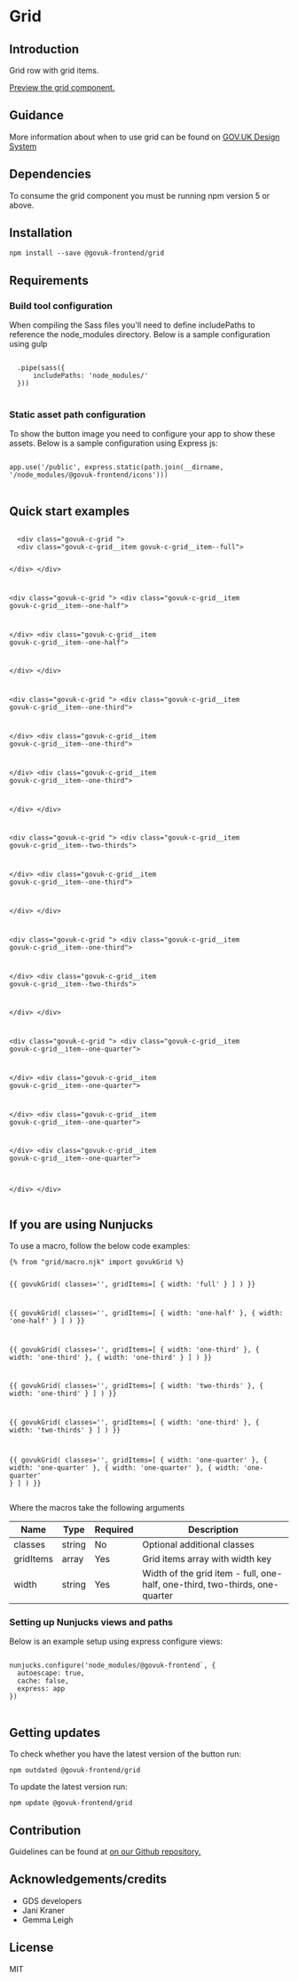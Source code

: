 


<h1 class="govuk-u-heading-36">
Grid
</h1>

<h2 class="govuk-u-heading-24">Introduction</h2>
<p class="govuk-u-core-24">
  Grid row with grid items.
</p>


<p class="govuk-u-copy-19">
<a href="http://govuk-frontend-review.herokuapp.com/components/grid/preview">Preview the grid component.
</a>
</p>

<h2 class="govuk-u-heading-24">Guidance</h2>

<p class="govuk-u-copy-19">
  More information about when to use grid can be found on <a href="http://www.linktodesignsystem.com/grid" title="Link to read guidance on the use of grid on Gov.uk Design system website">GOV.UK Design System</a>
</p>

<h2 class="govuk-u-heading-24">Dependencies</h2>

<p class="govuk-u-copy-19">To consume the grid component you must be running npm version 5 or above. </p>

<p class="govuk-u-copy-19"></p>

<h2 class="govuk-u-heading-24">Installation</h2>
<pre><code>npm install --save @govuk-frontend/grid</code></pre>

<h2 class="govuk-u-heading-24">Requirements</h2>
<h3 class="govuk-u-bold-19">Build tool configuration</h3>
<p class="govuk-u-copy-19">When compiling the Sass files you'll need to define includePaths to reference the node_modules directory. Below is a sample configuration using gulp</p>
<pre>
<code>
  .pipe(sass({
      includePaths: 'node_modules/'
  }))
</code>
</pre>

<h3 class="govuk-u-bold-19">Static asset path configuration</h3>
<p class="govuk-u-copy-19">To show the button image you need to configure your app to show these assets. Below is a sample configuration using Express js:</p>
<pre>
<code>
app.use('/public', express.static(path.join(__dirname, '/node_modules/@govuk-frontend/icons')))
</code>
</pre>

<h2 class="govuk-u-heading-24">Quick start examples</h2>
<p class="govuk-u-copy-19"></p>
<pre>
<code>
  &lt;div class=&quot;govuk-c-grid &quot;&gt;
  &lt;div class=&quot;govuk-c-grid__item govuk-c-grid__item--full&quot;&gt;
     
  &lt;/div&gt;
&lt;/div&gt;



&lt;div class=&quot;govuk-c-grid &quot;&gt;
  &lt;div class=&quot;govuk-c-grid__item govuk-c-grid__item--one-half&quot;&gt;
     
  &lt;/div&gt;
  &lt;div class=&quot;govuk-c-grid__item govuk-c-grid__item--one-half&quot;&gt;
     
  &lt;/div&gt;
&lt;/div&gt;



&lt;div class=&quot;govuk-c-grid &quot;&gt;
  &lt;div class=&quot;govuk-c-grid__item govuk-c-grid__item--one-third&quot;&gt;
     
  &lt;/div&gt;
  &lt;div class=&quot;govuk-c-grid__item govuk-c-grid__item--one-third&quot;&gt;
     
  &lt;/div&gt;
  &lt;div class=&quot;govuk-c-grid__item govuk-c-grid__item--one-third&quot;&gt;
     
  &lt;/div&gt;
&lt;/div&gt;



&lt;div class=&quot;govuk-c-grid &quot;&gt;
  &lt;div class=&quot;govuk-c-grid__item govuk-c-grid__item--two-thirds&quot;&gt;
     
  &lt;/div&gt;
  &lt;div class=&quot;govuk-c-grid__item govuk-c-grid__item--one-third&quot;&gt;
     
  &lt;/div&gt;
&lt;/div&gt;



&lt;div class=&quot;govuk-c-grid &quot;&gt;
  &lt;div class=&quot;govuk-c-grid__item govuk-c-grid__item--one-third&quot;&gt;
     
  &lt;/div&gt;
  &lt;div class=&quot;govuk-c-grid__item govuk-c-grid__item--two-thirds&quot;&gt;
     
  &lt;/div&gt;
&lt;/div&gt;



&lt;div class=&quot;govuk-c-grid &quot;&gt;
  &lt;div class=&quot;govuk-c-grid__item govuk-c-grid__item--one-quarter&quot;&gt;
     
  &lt;/div&gt;
  &lt;div class=&quot;govuk-c-grid__item govuk-c-grid__item--one-quarter&quot;&gt;
     
  &lt;/div&gt;
  &lt;div class=&quot;govuk-c-grid__item govuk-c-grid__item--one-quarter&quot;&gt;
     
  &lt;/div&gt;
  &lt;div class=&quot;govuk-c-grid__item govuk-c-grid__item--one-quarter&quot;&gt;
     
  &lt;/div&gt;
&lt;/div&gt;
</code>
</pre>


<h2 class="govuk-u-heading-24">If you are using Nunjucks</h2>
<p class="govuk-u-copy-19">To use a macro, follow the below code examples:</p>
<pre><code>{% from &quot;grid/macro.njk&quot; import govukGrid %}

{{ govukGrid(
  classes=&#39;&#39;,
  gridItems=[
    { width: &#39;full&#39; }
  ]
  )
}}

{{ govukGrid(
  classes=&#39;&#39;,
  gridItems=[
    { width: &#39;one-half&#39; },
    { width: &#39;one-half&#39; }
  ]
  )
}}

{{ govukGrid(
  classes=&#39;&#39;,
  gridItems=[
    { width: &#39;one-third&#39; },
    { width: &#39;one-third&#39; },
    { width: &#39;one-third&#39; }
  ]
  )
}}

{{ govukGrid(
  classes=&#39;&#39;,
  gridItems=[
    { width: &#39;two-thirds&#39; },
    { width: &#39;one-third&#39; }
  ]
  )
}}

{{ govukGrid(
  classes=&#39;&#39;,
  gridItems=[
    { width: &#39;one-third&#39; },
    { width: &#39;two-thirds&#39; }
  ]
  )
}}

{{ govukGrid(
  classes=&#39;&#39;,
  gridItems=[
    { width: &#39;one-quarter&#39; },
    { width: &#39;one-quarter&#39; },
    { width: &#39;one-quarter&#39; },
    { width: &#39;one-quarter&#39; }
  ]
  )
}}
</code></pre>

<p class="govuk-u-copy-19">Where the macros take the following arguments</p>

<div>

<!-- TODO: Use the table macro here and pass it component argument data -->
| Name          | Type    | Required  | Description
|---            |---      |---        |---
| classes       | string  | No        | Optional additional classes
| gridItems     | array   | Yes       | Grid items array with width key
| width         | string  | Yes       | Width of the grid item - full, one-half, one-third, two-thirds, one-quarter

</div>

<h3 class="govuk-u-bold-19">Setting up Nunjucks views and paths</h3>
<p class="govuk-u-copy-19">Below is an example setup using express configure views:</p>
<pre>
<code>
nunjucks.configure('node_modules/@govuk-frontend`, {
  autoescape: true,
  cache: false,
  express: app
})
</code>
</pre>

<h2 class="govuk-u-heading-24">Getting updates</h2>

<p class="govuk-u-copy-19">To check whether you have the latest version of the button run:</p>

<pre><code>npm outdated @govuk-frontend/grid</code></pre>

<p class="govuk-u-copy-19">To update the latest version run:</p>

<pre><code>npm update @govuk-frontend/grid</code></pre>

<h2 class="govuk-u-heading-24">Contribution</h2>
<p class="govuk-u-copy-19">
  Guidelines can be found at <a href="https://github.com/alphagov/govuk-frontend/blob/master/CONTRIBUTING.md" title="link to contributing guidelines on our github repository">on our Github repository.</a>
</p>

<h2 class="govuk-u-heading-24">Acknowledgements/credits</h2>

<ul class="govuk-c-list ">

  <li>
        GDS developers
  </li>
  <li>
        Jani Kraner
  </li>
  <li>
        Gemma Leigh
  </li>

</ul>


<h2 class="govuk-u-heading-24">License</h2>
<p class="govuk-u-copy-19">MIT</p>
